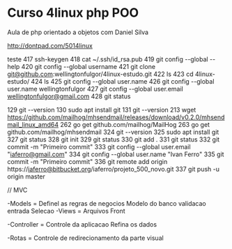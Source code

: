
# Curso 4linux php POO

Aula de php orientado a objetos com Daniel Silva

http://dontpad.com/5014linux

teste
  417  ssh-keygen 
  418  cat ~/.ssh/id_rsa.pub 
  419  git config --global --help
  420  git config --global username
  421  git clone git@github.com:wellingtonfulgor/4linux-estudo.git
  422  ls
  423  cd 4linux-estudo/
  424  ls
  425  git config --global user.name
  426  git config --global user.name wellingtonfulgor
  427  git config --global user.email wellingtonfulgor@gmail.com
  428  git status 


  129  git --version
  130  sudo apt install git
  131  git --version
  213  wget https://github.com/mailhog/mhsendmail/releases/download/v0.2.0/mhsendmail_linux_amd64
  262  go get github.com/mailhog/MailHog
  263  go get github.com/mailhog/mhsendmail
  324  git --version
  325  sudo apt install git
  327  git status
  328  git init
  329  git status
  330  git add .
  331  git status
  332  git commit -m "Primeiro commit"
  333  git config --global user.email "iaferro@gmail.com"
  334  git config --global user.name "Ivan Ferro"
  335  git commit -m "Primeiro commit"
  336  git remote add origin https://iaferro@bitbucket.org/iaferro/projeto_500_novo.git
  337  git push -u origin master

  
// MVC

  -Models = Definel as regras de negocios
            Modelo do banco
            validacao entrada
            Selecao
  -Views = 
            Arquivos Front

  -Controller = Controle da aplicacao
            Refina os dados
            

  -Rotas = 
            Controle de redirecionamento da parte visual
